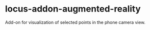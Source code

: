 # locus-addon-augmented-reality
Add-on for visualization of selected points in the phone camera view.
